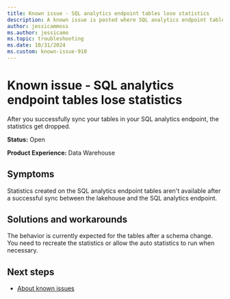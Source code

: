 ```yaml
---
title: Known issue - SQL analytics endpoint tables lose statistics
description: A known issue is posted where SQL analytics endpoint tables lose statistics.
author: jessicammoss
ms.author: jessicamo
ms.topic: troubleshooting  
ms.date: 10/31/2024
ms.custom: known-issue-910
---
```


# Known issue - SQL analytics endpoint tables lose statistics

After you successfully sync your tables in your SQL analytics endpoint, the statistics get dropped.

**Status:** Open

**Product Experience:** Data Warehouse

## Symptoms

Statistics created on the SQL analytics endpoint tables aren't available after a successful sync between the lakehouse and the SQL analytics endpoint.

## Solutions and workarounds

The behavior is currently expected for the tables after a schema change. You need to recreate the statistics or allow the auto statistics to run when necessary.

## Next steps

- [About known issues](https://support.fabric.microsoft.com/known-issues)
